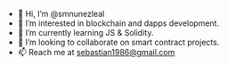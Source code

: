 - 👋 Hi, I’m @smnunezleal
- 👀 I’m interested in blockchain and dapps development.
- 🌱 I’m currently learning JS & Solidity.
- 💞️ I’m looking to collaborate on smart contract projects.
- 📫 Reach me at sebastian1986@gmail.com

<!---
smnunezleal/smnunezleal is a ✨ special ✨ repository because its `README.md` (this file) appears on your GitHub profile.
You can click the Preview link to take a look at your changes.
--->
